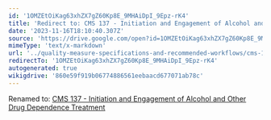 ```yaml
---
id: '1OMZEtOiKag63xhZX7gZ60Kp8E_9MHAiDpI_9Epz-rK4'
title: 'Redirect to: CMS 137 - Initiation and Engagement of Alcohol and Other Drug Dependence Treatment'
date: '2023-11-16T18:10:40.307Z'
source: 'https://drive.google.com/open?id=1OMZEtOiKag63xhZX7gZ60Kp8E_9MHAiDpI_9Epz-rK4'
mimeType: 'text/x-markdown'
url: '../quality-measure-specifications-and-recommended-workflows/cms-137-initiation-and-engagement-of-alcohol-and-other-drug-dependence-treatment.md'
redirectTo: '1OMZEtOiKag63xhZX7gZ60Kp8E_9MHAiDpI_9Epz-rK4'
autogenerated: true
wikigdrive: '860e59f919b06774886561eebaacd677071ab78c'
---
```

Renamed to: [CMS 137 - Initiation and Engagement of Alcohol and Other Drug Dependence Treatment](../quality-measure-specifications-and-recommended-workflows/cms-137-initiation-and-engagement-of-alcohol-and-other-drug-dependence-treatment.md)
